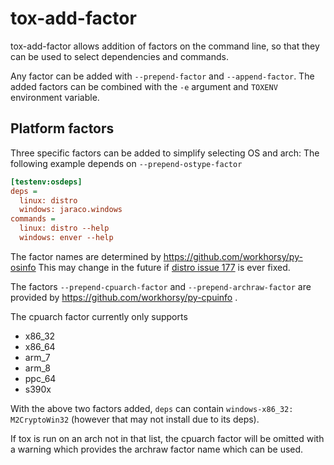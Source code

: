 # tox-add-factor

tox-add-factor allows addition of factors on the command line,
so that they can be used to select dependencies and commands.

Any factor can be added with `--prepend-factor` and `--append-factor`.
The added factors can be combined with the `-e` argument and
`TOXENV` environment variable.

## Platform factors
Three specific factors can be added to simplify selecting OS and arch:
The following example depends on `--prepend-ostype-factor`

```ini
[testenv:osdeps]
deps =
  linux: distro
  windows: jaraco.windows
commands =
  linux: distro --help
  windows: enver --help
```

The factor names are determined by https://github.com/workhorsy/py-osinfo
This may change in the future if
[distro issue 177](https://github.com/nir0s/distro/issues/177)
is ever fixed.

The factors `--prepend-cpuarch-factor` and `--prepend-archraw-factor`
are provided by https://github.com/workhorsy/py-cpuinfo .

The cpuarch factor currently only supports
- x86_32
- x86_64
- arm_7
- arm_8
- ppc_64
- s390x

With the above two factors added, `deps` can contain
`windows-x86_32: M2CryptoWin32` (however that may not install due to its deps).

If tox is run on an arch not in that list, the cpuarch factor will be omitted
with a warning which provides the archraw factor name which can be used.  

